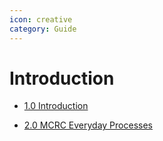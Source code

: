```yaml
---
icon: creative
category: Guide
---
```


# Introduction

- [1.0 Introduction](howToUseThisGuide.md)

- [2.0 MCRC Everyday Processes](programDictionaryMiCasaResourceCenter.md)
